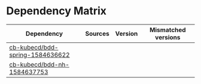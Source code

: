 # Dependency Matrix

Dependency | Sources | Version | Mismatched versions
---------- | ------- | ------- | -------------------
[cb-kubecd/bdd-spring-1584636622](https://github.com/cb-kubecd/bdd-spring-1584636622.git) |  | []() | 
[cb-kubecd/bdd-nh-1584637753](https://github.com/cb-kubecd/bdd-nh-1584637753.git) |  | []() | 
